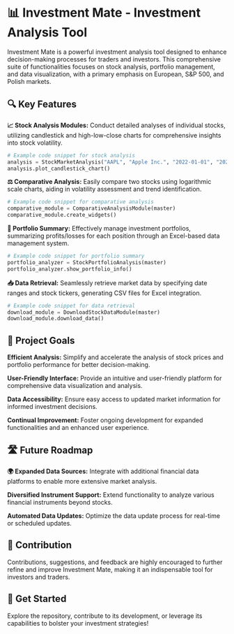 # 📊 Investment Mate - Investment Analysis Tool

Investment Mate is a powerful investment analysis tool designed to enhance decision-making processes for traders and investors. This comprehensive suite of functionalities focuses on stock analysis, portfolio management, and data visualization, with a primary emphasis on European, S&P 500, and Polish markets.

## 🔍 Key Features

**📈 Stock Analysis Modules:** Conduct detailed analyses of individual stocks, utilizing candlestick and high-low-close charts for comprehensive insights into stock volatility.

```python
# Example code snippet for stock analysis
analysis = StockMarketAnalysis("AAPL", "Apple Inc.", "2022-01-01", "2022-12-31")
analysis.plot_candlestick_chart()
```

**⚖️ Comparative Analysis:** Easily compare two stocks using logarithmic scale charts, aiding in volatility assessment and trend identification.

```python
# Example code snippet for comparative analysis
comparative_module = ComparativeAnalysisModule(master)
comparative_module.create_widgets()
```

**💼 Portfolio Summary:** Effectively manage investment portfolios, summarizing profits/losses for each position through an Excel-based data management system.

```python
# Example code snippet for portfolio summary
portfolio_analyzer = StockPortfolioAnalysis(master)
portfolio_analyzer.show_portfolio_info()
```

**📥 Data Retrieval:** Seamlessly retrieve market data by specifying date ranges and stock tickers, generating CSV files for Excel integration.

```python
# Example code snippet for data retrieval
download_module = DownloadStockDataModule(master)
download_module.download_data()
```

## 🎯 Project Goals

**Efficient Analysis:** Simplify and accelerate the analysis of stock prices and portfolio performance for better decision-making.

**User-Friendly Interface:** Provide an intuitive and user-friendly platform for comprehensive data visualization and analysis.

**Data Accessibility:** Ensure easy access to updated market information for informed investment decisions.

**Continual Improvement:** Foster ongoing development for expanded functionalities and an enhanced user experience.

## 🛣️ Future Roadmap

**🌍 Expanded Data Sources:** Integrate with additional financial data platforms to enable more extensive market analysis.

**Diversified Instrument Support:** Extend functionality to analyze various financial instruments beyond stocks.

**Automated Data Updates:** Optimize the data update process for real-time or scheduled updates.

## 🤝 Contribution

Contributions, suggestions, and feedback are highly encouraged to further refine and improve Investment Mate, making it an indispensable tool for investors and traders.

## 🚀 Get Started

Explore the repository, contribute to its development, or leverage its capabilities to bolster your investment strategies!
